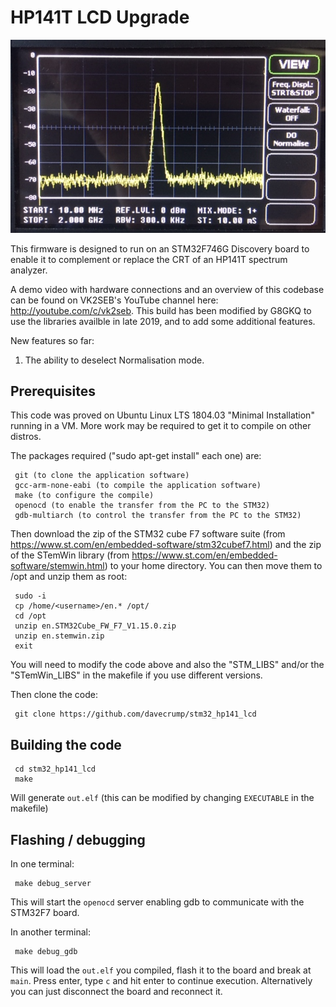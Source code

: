 # HP141T LCD Upgrade

![Example Image](/IMG_3088.jpg)

This firmware is designed to run on an STM32F746G Discovery board to enable it to complement or replace the CRT of an HP141T spectrum analyzer.

A demo video with hardware connections and an overview of this codebase can be found on VK2SEB's YouTube channel here: <http://youtube.com/c/vk2seb>.  This build has been modified by G8GKQ to use the libraries availble in late 2019, and to add some additional features.

New features so far:

1.  The ability to deselect Normalisation mode.

## Prerequisites

This code was proved on Ubuntu Linux LTS 1804.03 "Minimal Installation" running in a VM.  More work may be required to get it to compile on other distros.

The packages required ("sudo apt-get install" each one) are:

     git (to clone the application software)
     gcc-arm-none-eabi (to compile the application software)
     make (to configure the compile)
     openocd (to enable the transfer from the PC to the STM32)
     gdb-multiarch (to control the transfer from the PC to the STM32)

Then download the zip of the STM32 cube F7 software suite (from https://www.st.com/en/embedded-software/stm32cubef7.html) and the zip of the STemWin library (from https://www.st.com/en/embedded-software/stemwin.html) to your home directory.  You can then move them to /opt and unzip them as root:

     sudo -i
     cp /home/<username>/en.* /opt/
     cd /opt
     unzip en.STM32Cube_FW_F7_V1.15.0.zip
     unzip en.stemwin.zip
     exit

You will need to modify the code above and also the "STM_LIBS" and/or the "STemWin_LIBS" in the makefile if you use different versions.

Then clone the code: 

     git clone https://github.com/davecrump/stm32_hp141_lcd

## Building the code

     cd stm32_hp141_lcd
     make

Will generate `out.elf` (this can be modified by changing `EXECUTABLE` in the makefile)

## Flashing / debugging

In one terminal:

     make debug_server

This will start the `openocd` server enabling gdb to communicate with the STM32F7 board.

In another terminal:

     make debug_gdb

This will load the `out.elf` you compiled, flash it to the board and break at `main`. Press enter, type `c` and hit enter to continue execution. Alternatively you can just disconnect the board and reconnect it.

